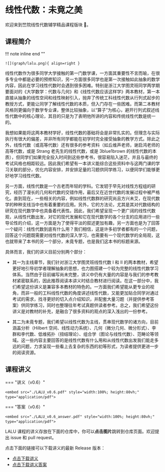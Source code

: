 # 线性代数：未竟之美

欢迎来到竺院线性代数辅学精品课程版块 🤗。

## 课程简介

!!! note inline end ""

    ![](graph/lalu.png){ align=right }

线性代数作为很多同学大学接触的第一门数学课，一方面其重要性不言而喻，在很多专业中都是必要的预修知识，另一方面很多同学也是第一次接触如此抽象的数学内容，因此在学习线性代数时会遇到很多困难。特别是浙江大学图灵班同学两学期要面对的《大学数学：代数与几何》和《线性代数应该这样学》两本教材，第一本直接从抽象的线性空间和线性映射引入，抛弃了传统工科线性代数从行列式起步的教授方式，更能让同学了解线性代数的本质，但入门存在一些困难。而第二本教材风格则更偏向于数学专业课，整体比较抽象，以“算子”为核心，避开行列式叙述线性代数中的核心理论，其目的只是为了表明他所讲的内容和传统线性代数是统一的。

我想如果能将这两本教材学好，线性代数的基础将会是非常扎实的。但理念与实际执行有很大的偏差，并非所有同学都能在初学时完全接受抽象的教学方式。除此之外，线性代数（或高等代数）还有很多的参考资料（如丘维声老师，谢启鸿老师的高等代数，或是 Strang 老先生的线性代数，或是 3blue1brown 的线性代数的本质），但同学们如果完全投入时间到这些参考书，很容易陷入迷茫，并且与最终的考试风格也相距较远。因此我们希望有一本讲义能综合这些资料中与这两门课的学习关联的部分，优化内容安排，并安排足量的习题供同学练习，以便同学们能够更好地学习线性代数。

另一方面，线性代数是一个古老而年轻的学科。它发轫于早先对线性方程组的研究，经历了漫长的几何和代数的交错作用，最后又在近世代数的发展过程中被严格化。直到现在，一些相关的内容，例如线性代数群的研究尚且方兴未艾，在现代数学的种种支线当中也有着重要的应用。另外，它的方法论，尤其是其对代数结构的研究在现代数学中也具备着代表性。因此，我们希望呈现一个更广阔的线性代数观，从线性代数出发，对它的现代发展和它在现代数学的各个分支的应用进行一些导论性的介绍，这一方面是为了使得平淡的叙述更加有趣，另一方面也是为了回答一个疑问：线性代数到底有什么用？我们相信，这是许多初学者都有的一个问题，回答这个问题既需要对线性代数的深入学习，也需要有一个现代数学的全局观，这也就带来了本书的另一个部分，未竟专题，也是我们这本书的标题来源。

具体而言，我们的讲义目前分别两个部分：

- 其一为主线章节，我们针对浙江大学图灵班线性代数 Ⅰ 和 Ⅱ 的两本教材，希望更好地引导初学者理解抽象的思想，也力图搭建一个较为完整的线性代数学习体系。当然由于目前编写尚未完整，讲义中仍有大量的内容是与我们的参考教材紧密联系的，因此推荐阅读本讲义时结合教材进行阅读。在这一部分中，我们希望这份讲义是兼容多本教材的特色的。一方面我们希望能从更专业的视角，而非一般的工科线性代数的角度讲述线性代数，又能更加贴合同学对通过考试的需求，找寻更好的切入点介绍知识，并配套大量习题（并提供参考答案）供同学练习，同时也整理往年考试真题供读者参考。总之，我们希望这份讲义是对教材的补充，是融合了很多资料的观点的深入浅出的一份参考。

- 其二为未竟专题，我们希望以线性代数为主线，贯串现代数学的诸方向，目前涵盖分析（Hilbert 空间、线性动力系统）、几何（微分几何、微分形式）、李群和李代数、低维拓扑（扭结理论）、组合学（图论与线性代数）、范畴论等领域。这一些内容主要回答的是线性代数有什么用和从线性代数出发我们能走多远的问题，力求呈现一些看上去复杂的东西的初等形式，为读者提供更进一步的阅读资源。


## 课程讲义

=== "讲义（v0.6）"

    <embed src="./LALU_v0.6.pdf" style="width:100%; height:80vh;" type="application/pdf">     

=== "答案（v0.6）"

    <embed src="./LALU_v0.6_answer.pdf" style="width:100%; height:80vh;" type="application/pdf"> 

LALU 课程的讲义存放在下面的仓库中，你可以**点击图片**跳转到仓库页面。欢迎提出 issue 和 pull request。

<div class="github-card" data-github="yhwu-is/Linear-Algebra-Left-Undone" data-width="400" data-height="" data-theme="default"></div>
<script src="//cdn.jsdelivr.net/github-cards/latest/widget.js"></script>

点击下面的链接可以下载讲义的最新 Release 版本：

- [点击下载讲义](https://github.com/yhwu-is/Linear-Algebra-Left-Undone/releases/latest/download/LALU.pdf)
- [点击下载讲义答案](https://github.com/yhwu-is/Linear-Algebra-Left-Undone/releases/latest/download/LALU-answer.pdf)
